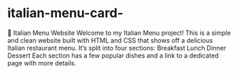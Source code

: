 # italian-menu-card-
🍝 Italian Menu Website Welcome to my Italian Menu project! This is a simple and clean website built with HTML and CSS that shows off a delicious Italian restaurant menu. It’s split into four sections:  Breakfast  Lunch  Dinner  Dessert  Each section has a few popular dishes and a link to a dedicated page with more details.  
